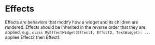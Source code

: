 # Effects

Effects are behaviors that modify how a widget and its children are rendered.
Effects should be inherited in the reverse order that they are applied, e.g.,
    ```
    class MyEffectWidget(Effect1, Effect2, TextWidget):
        ...
    ```
applies Effect2 then Effect1.
